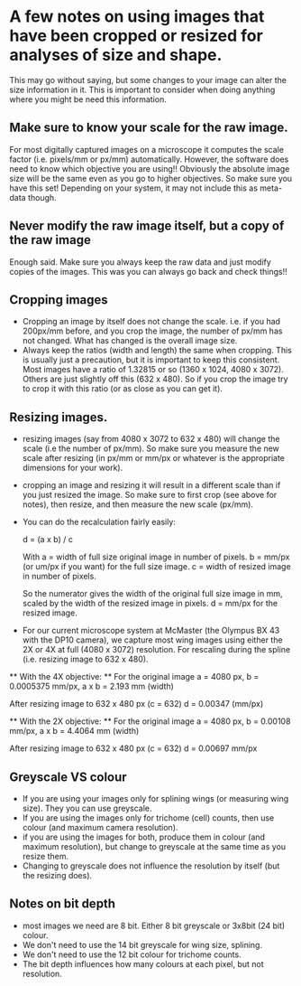 # A few notes on using images that have been cropped or resized for analyses of size and shape.

This may go without saying, but some changes to your image can alter the size information in it. This is important to consider when doing anything where you might be need this information.

## Make sure to know your scale for the raw image.
For most digitally captured images on a microscope it computes the scale factor (i.e. pixels/mm or px/mm) automatically. However, the software does need to know which objective you are using!! Obviously the absolute image size will be the same even as you go to higher objectives. So make sure you have this set! Depending on your system, it may not include this as meta-data though. 

## **Never modify the raw image itself, but a copy of the raw image**
Enough said. Make sure you always keep the raw data and just modify copies of the images. This was you can always go back and check things!!

## Cropping images
- Cropping an image by itself does not change the scale. i.e. if you had 200px/mm before, and you crop the image, the number of px/mm has not changed. What has changed is the overall image size.
- Always keep the ratios (width and length) the same when cropping. This is usually just a precaution, but it is important to keep this consistent. Most images have a ratio of 1.32815 or so (1360 x 1024, 4080 x 3072). Others are just slightly off this (632 x 480). So if you crop the image try to crop it with this ratio (or as close as you can get it).

## Resizing images.
- resizing images (say from 4080 x 3072 to 632 x 480) will change the scale (i.e the number of px/mm). So make sure you measure the new scale after resizing (in px/mm or mm/px or whatever is the appropriate dimensions for your work). 
- cropping an image and resizing it will result in a different scale than if you just resized the image. So make sure to first crop (see above for notes), then resize, and then measure the new scale (px/mm). 
- You can do the recalculation fairly easily:

  d = (a x b) / c
  
  With
  a = width of full size original image in number of pixels.
  b = mm/px (or um/px if you want) for the full size image.
  c = width of resized image in number of pixels.
  
  So the numerator gives the width of the original full size image in mm, scaled by the width of the resized image in pixels.
  d = mm/px for the resized image.
  
- For our current microscope system at McMaster (the Olympus BX 43 with the DP10 camera), we capture most wing images using either the 2X or 4X at full (4080 x 3072) resolution. For rescaling during the spline (i.e. resizing image to 632 x 480).

 ** With the 4X objective: **
 For the original image
 a = 4080 px, b = 0.0005375 mm/px,
 a x b = 2.193 mm (width)

After resizing image to 632 x 480 px (c = 632)
d =  0.00347 (mm/px)

** With the 2X objective: **
 For the original image
 a = 4080 px, b = 0.00108 mm/px,
 a x b = 4.4064 mm (width)

After resizing image to 632 x 480 px (c = 632)
d =  0.00697 mm/px

## Greyscale VS colour
- If you are using your images only for splining wings (or measuring wing size). They you can use greyscale.
- If you are using the images only for trichome (cell) counts, then use colour (and maximum camera resolution). 
- if you are using the images for both, produce them in colour (and maximum resolution), but change to greyscale at the same time as you resize them.
- Changing to greyscale does not influence the resolution by itself (but the resizing does).

## Notes on bit depth
- most images we need are 8 bit. Either 8 bit greyscale or 3x8bit (24 bit) colour.
- We don't need to use the 14 bit greyscale for wing size, splining. 
- We don't need to use the 12 bit colour for trichome counts.
- The bit depth influences how many colours at each pixel, but not resolution.
